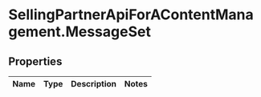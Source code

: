 # SellingPartnerApiForAContentManagement.MessageSet

## Properties
Name | Type | Description | Notes
------------ | ------------- | ------------- | -------------


